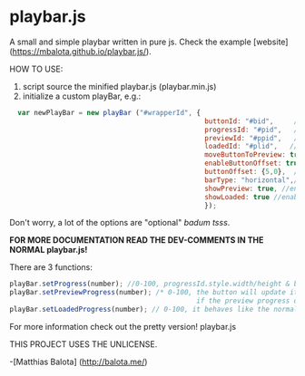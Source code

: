 # playbar.js
A small and simple playbar written in pure js. Check the example [website] (https://mbalota.github.io/playbar.js/).

HOW TO USE:

1. script source the minified playbar.js (playbar.min.js)
2. initialize a custom playBar, e.g.:
```js
  var newPlayBar = new playBar ("#wrapperId", {
                                                buttonId: "#bid",     //default: "#pb-Button"
                                                progressId: "#pid",   //default: "#pb-Progress"
                                                previewId: "#ppid",   //default: "#pb-Progress-Preview"
                                                loadedId: "#plid",   //default: "#pb-Progress-Loaded"
                                                moveButtonToPreview: true, //if 'true', button will move to preview progress
                                                enableButtonOffset: true, //to enable out of range button offset, incl. custom offset
                                                buttonOffset: {5,0},  //x,y IN PX
                                                barType: "horizontal",//can be "vertical"
                                                showPreview: true, //enables previewProgress
                                                showLoaded: true //enables loadedProgress
                                                });
```
Don't worry, a lot of the options are "optional" *badum tsss*.

**FOR MORE DOCUMENTATION READ THE DEV-COMMENTS IN THE NORMAL playbar.js!**

There are 3 functions:
```js
playBar.setProgress(number); //0-100, progressId.style.width/height & buttonId.style.left/bottom will be set to px
playBar.setPreviewProgress(number); /* 0-100, the button will update its position, if moveButtonToPreview is set to true ,
                                              if the preview progress option is enabled and if the preview progress isn't 0 */
playBar.setLoadedProgress(number); // 0-100, it behaves like the normal progress
```

For more information check out the pretty version! playbar.js

THIS PROJECT USES THE UNLICENSE.

-[Matthias Balota] (http://balota.me/)
